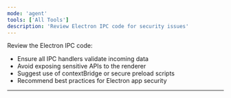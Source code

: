 ```yaml
---
mode: 'agent'
tools: ['All Tools']
description: 'Review Electron IPC code for security issues'
---
```

Review the Electron IPC code:

* Ensure all IPC handlers validate incoming data
* Avoid exposing sensitive APIs to the renderer
* Suggest use of contextBridge or secure preload scripts
* Recommend best practices for Electron app security

---